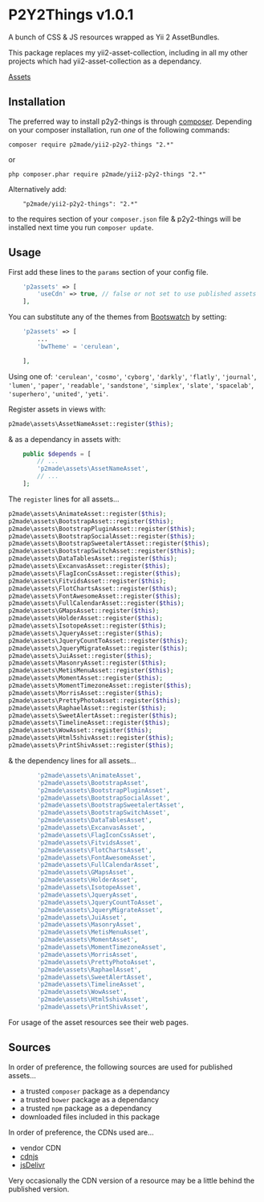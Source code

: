 P2Y2Things v1.0.1
=================

A bunch of CSS & JS resources wrapped as Yii 2 AssetBundles.

This package replaces my yii2-asset-collection, including in all my other projects which had yii2-asset-collection as a dependancy.

[Assets](./docs/Assets.md)

Installation
------------

The preferred way to install p2y2-things is through [composer](http://getcomposer.org/download/).
Depending on your composer installation, run *one* of the following commands:

```
composer require p2made/yii2-p2y2-things "2.*"
```

or

```
php composer.phar require p2made/yii2-p2y2-things "2.*"
```

Alternatively add:

```
	"p2made/yii2-p2y2-things": "2.*"
```

to the requires section of your `composer.json` file & p2y2-things will be installed next time you run `composer update`.

Usage
-----

First add these lines to the `params` section of your config file.

```php
	'p2assets' => [
		'useCdn' => true, // false or not set to use published assets
	],
```

You can substitute any of the themes from [Bootswatch](http://bootswatch.com) by setting:

```php
	'p2assets' => [
		...
		'bwTheme' = 'cerulean',

	],
```

Using one of: `'cerulean'`, `'cosmo'`, `'cyborg'`, `'darkly'`, `'flatly'`, `'journal'`, `'lumen'`, `'paper'`, `'readable'`, `'sandstone'`, `'simplex'`, `'slate'`, `'spacelab'`, `'superhero'`, `'united'`, `'yeti'`.


Register assets in views with:

```php
p2made\assets\AssetNameAsset::register($this);
```

& as a dependancy in assets with:

```php
	public $depends = [
		// ...
		'p2made\assets\AssetNameAsset',
		// ...
	];
```

The `register` lines for all assets...

```php
p2made\assets\AnimateAsset::register($this);
p2made\assets\BootstrapAsset::register($this);
p2made\assets\BootstrapPluginAsset::register($this);
p2made\assets\BootstrapSocialAsset::register($this);
p2made\assets\BootstrapSweetalertAsset::register($this);
p2made\assets\BootstrapSwitchAsset::register($this);
p2made\assets\DataTablesAsset::register($this);
p2made\assets\ExcanvasAsset::register($this);
p2made\assets\FlagIconCssAsset::register($this);
p2made\assets\FitvidsAsset::register($this);
p2made\assets\FlotChartsAsset::register($this);
p2made\assets\FontAwesomeAsset::register($this);
p2made\assets\FullCalendarAsset::register($this);
p2made\assets\GMapsAsset::register($this);
p2made\assets\HolderAsset::register($this);
p2made\assets\IsotopeAsset::register($this);
p2made\assets\JqueryAsset::register($this);
p2made\assets\JqueryCountToAsset::register($this);
p2made\assets\JqueryMigrateAsset::register($this);
p2made\assets\JuiAsset::register($this);
p2made\assets\MasonryAsset::register($this);
p2made\assets\MetisMenuAsset::register($this);
p2made\assets\MomentAsset::register($this);
p2made\assets\MomentTimezoneAsset::register($this);
p2made\assets\MorrisAsset::register($this);
p2made\assets\PrettyPhotoAsset::register($this);
p2made\assets\RaphaelAsset::register($this);
p2made\assets\SweetAlertAsset::register($this);
p2made\assets\TimelineAsset::register($this);
p2made\assets\WowAsset::register($this);
p2made\assets\Html5shivAsset::register($this);
p2made\assets\PrintShivAsset::register($this);
```

& the dependency lines for all assets...

```php
		'p2made\assets\AnimateAsset',
		'p2made\assets\BootstrapAsset',
		'p2made\assets\BootstrapPluginAsset',
		'p2made\assets\BootstrapSocialAsset',
		'p2made\assets\BootstrapSweetalertAsset',
		'p2made\assets\BootstrapSwitchAsset',
		'p2made\assets\DataTablesAsset',
		'p2made\assets\ExcanvasAsset',
		'p2made\assets\FlagIconCssAsset',
		'p2made\assets\FitvidsAsset',
		'p2made\assets\FlotChartsAsset',
		'p2made\assets\FontAwesomeAsset',
		'p2made\assets\FullCalendarAsset',
		'p2made\assets\GMapsAsset',
		'p2made\assets\HolderAsset',
		'p2made\assets\IsotopeAsset',
		'p2made\assets\JqueryAsset',
		'p2made\assets\JqueryCountToAsset',
		'p2made\assets\JqueryMigrateAsset',
		'p2made\assets\JuiAsset',
		'p2made\assets\MasonryAsset',
		'p2made\assets\MetisMenuAsset',
		'p2made\assets\MomentAsset',
		'p2made\assets\MomentTimezoneAsset',
		'p2made\assets\MorrisAsset',
		'p2made\assets\PrettyPhotoAsset',
		'p2made\assets\RaphaelAsset',
		'p2made\assets\SweetAlertAsset',
		'p2made\assets\TimelineAsset',
		'p2made\assets\WowAsset',
		'p2made\assets\Html5shivAsset',
		'p2made\assets\PrintShivAsset',
```

For usage of the asset resources see their web pages.

Sources
-------

In order of preference, the following sources are used for published assets...

- a trusted `composer` package as a dependancy
- a trusted `bower` package as a dependancy
- a trusted `npm` package as a dependancy
- downloaded files included in this package

In order of preference, the CDNs used are...

- vendor CDN
- [cdnjs](https://cdnjs.com/)
- [jsDelivr](http://www.jsdelivr.com/)

Very occasionally the CDN version of a resource may be a little behind the published version.



